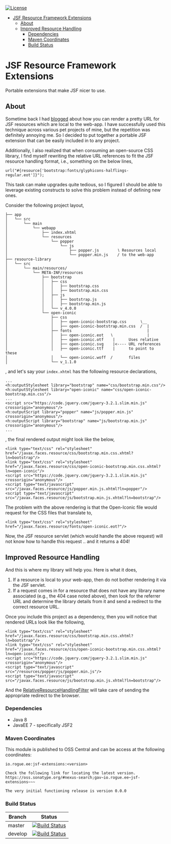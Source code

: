[![License](https://img.shields.io/:license-Apache2-blue.svg)](http://www.apache.org/licenses/LICENSE-2.0)


* [JSF Resource Framework Extensions](#jsf-resource-framework-extensions)
  * [About](#about)
  * [Improved Resource Handling](#improved-resource-handling)
    * [Dependencies](#dependencies)
    * [Maven Coordinates](#maven-coordinates)
    * [Build Status](#build-status)

# JSF Resource Framework Extensions

Portable extensions that make JSF nicer to use.

## About
Sometime back I had [blogged](http://roguexz.blogspot.com/2013/10/jsf-2-returning-resource-url-that-is.html) about how
you can render a pretty URL for JSF resources which are local to the web-app. I have successfully used this technique
across various pet projects of mine, but the repetition was definitely annoying me. So I decided to put together a
portable JSF extension that can be easily included in to any project.

Additionally, I also realized that when consuming an open-source CSS library, I find myself rewriting the relative URL
references to fit the JSF resource handling format, i.e., something on the below lines,

    url("#{resource['bootstrap:fonts/glyphicons-halflings-regular.eot']}");

This task can make upgrades quite tedious, so I figured I should be able to leverage existing constructs to solve this
problem instead of defining new ones.

Consider the following project layout,

    ├── app
    │   └── src
    │       └── main
    │           └── webapp
    │               ├── index.xhtml
    │               └── resources
    │                   └── popper
    │                       └── js
    │                           ├── popper.js        ∖ Resources local
    │                           └── popper.min.js    / to the web-app
    ├── resource-library
    │   └── src
    │       └── main/resources/
    │           └── META-INF/resources
    │               ├── bootstrap
    │               │   ├── css
    │               │   │   ├── bootstrap.css
    │               │   │   ├── bootstrap.min.css
    │               │   ├── js
    │               │   │   ├── bootstrap.js
    │               │   │   ├── bootstrap.min.js
    │               │   └── v_4.0.0
    │               └── open-iconic
    │                   ├── css
    │                   │   ├── open-iconic-bootstrap.css      ∖__
    │                   │   ├── open-iconic-bootstrap.min.css  /  |
    │                   ├── fonts                                 |
    │                   │   ├── open-iconic.eot   ∖               |
    │                   │   ├── open-iconic.otf    |      Uses relative
    │                   │   ├── open-iconic.svg    |<---- URL references
    │                   │   ├── open-iconic.ttf    |      to point to these
    │                   │   └── open-iconic.woff  /       files
    │                   └── v_1.1.0

, and let's say your `index.xhtml` has the following resource declarations,

    ...
    <h:outputStylesheet library="bootstrap" name="css/bootstrap.min.css"/>
    <h:outputStylesheet library="open-iconic" name="css/open-iconic-bootstrap.min.css"/>
    ...
    <script src="https://code.jquery.com/jquery-3.2.1.slim.min.js" crossorigin="anonymous"/>
    <h:outputScript library="popper" name="js/popper.min.js" crossorigin="anonymous"/>
    <h:outputScript library="bootstrap" name="js/bootstrap.min.js" crossorigin="anonymous"/>
    ...

, the final rendered output might look like the below,

    <link type="text/css" rel="stylesheet" href="/javax.faces.resource/css/bootstrap.min.css.xhtml?ln=bootstrap"/>
    <link type="text/css" rel="stylesheet" href="/javax.faces.resource/css/open-iconic-bootstrap.min.css.xhtml?ln=open-iconic"/>
    <script src="https://code.jquery.com/jquery-3.2.1.slim.min.js" crossorigin="anonymous"/>
    <script type="text/javascript" src="/javax.faces.resource/js/popper.min.js.xhtml?ln=popper"/>
    <script type="text/javascript" src="/javax.faces.resource/js/bootstrap.min.js.xhtml?ln=bootstrap"/>

The problem with the above rendering is that the Open-Iconic file would request for the CSS files that translate to,

    <link type="text/css" rel="stylesheet" href="/javax.faces.resource/fonts/open-iconic.eot?"/>

Now, the JSF resource servlet (which would handle the above request) will not know how to handle this request .. and it
returns a 404!

## Improved Resource Handling
And this is where my library will help you. Here is what it does,

1. If a resource is local to your web-app, then do not bother rendering it via the JSF servlet.
2. If a request comes in for a resource that does not have any library name associated (e.g., the 404 case noted above),
   then look for the referrer URL and determine the library details from it and send a redirect to the correct resource
   URL.

Once you include this project as a dependency, then you will notice that rendered URLs look like the following,

    <link type="text/css" rel="stylesheet" href="/javax.faces.resource/css/bootstrap.min.css.xhtml?ln=bootstrap"/>
    <link type="text/css" rel="stylesheet" href="/javax.faces.resource/css/open-iconic-bootstrap.min.css.xhtml?ln=open-iconic"/>
    <script src="https://code.jquery.com/jquery-3.2.1.slim.min.js" crossorigin="anonymous"/>
    <script type="text/javascript" src="/resources/popper/js/popper.min.js"/>
    <script type="text/javascript" src="/javax.faces.resource/js/bootstrap.min.js.xhtml?ln=bootstrap"/>

And the [RelativeResourceHandlingFilter](src/main/java/io/rogue/faces/filter/RelativeResourceHandlingFilter.java) will
take care of sending the appropriate redirect to the browser.

### Dependencies

* Java 8
* JavaEE 7 - specifically JSF2

### Maven Coordinates

This module is published to OSS Central and can be access at the following coordinates:

    io.rogue.ee:jsf-extensions:<version>
    
    Check the following link for locating the latest version.
    https://oss.sonatype.org/#nexus-search;gav~io.rogue.ee~jsf-extensions~~~
    
    The very initial functioning release is version 0.0.0

### Build Status

|Branch|Status|
|------|------|
|master| [![Build Status](https://travis-ci.org/roguexz/jsf-extensions.svg?branch=master)](https://travis-ci.org/roguexz/jsf-extensions) |
|develop| [![Build Status](https://travis-ci.org/roguexz/jsf-extensions.svg?branch=develop)](https://travis-ci.org/roguexz/jsf-extensions) |
